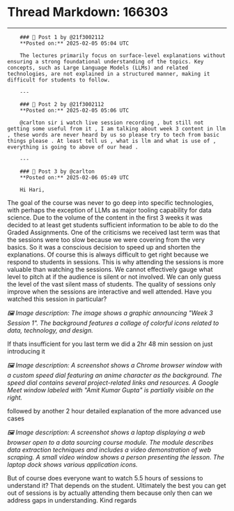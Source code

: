 # Thread Markdown: 166303

---

        ### 💬 Post 1 by @21f3002112  
        **Posted on:** 2025-02-05 05:04 UTC  

        The lectures primarily focus on surface-level explanations without ensuring a strong foundational understanding of the topics. Key concepts, such as Large Language Models (LLMs) and related technologies, are not explained in a structured manner, making it difficult for students to follow.

        ---

        ### 💬 Post 2 by @21f3002112  
        **Posted on:** 2025-02-05 05:06 UTC  

        @carlton sir i watch live session recording , but still not getting some useful from it , I am talking about week 3 content in llm , these words are never heard by us so please try to tech from basic things please . At least tell us , what is llm and what is use of , everything is going to above of our head .

        ---

        ### 💬 Post 3 by @carlton  
        **Posted on:** 2025-02-06 05:49 UTC  

        Hi Hari,
The goal of the course was never to go deep into specific technologies, with perhaps the exception of LLMs as major tooling capability for data science. Due to the volume of the content in the first 3 weeks it was decided to at least get students sufficient information to be able to do the Graded Assignments. One of the criticisms we received last term was that the sessions were too slow because we were covering from the very basics. So it was a conscious decision to speed up and shorten the explanations. Of course this is always difficult to get right because we respond to students in sessions. This is why attending the sessions is more valuable than watching the sessions. We cannot effectively gauge what level to pitch at if the audience is silent or not involved. We can only guess the level of the vast silent mass of students. The quality of sessions only improve when the sessions are interactive and well attended.
Have you watched this session in particular?

*🖼️ Image description: The image shows a graphic announcing "Week 3 Session 1".  The background features a collage of colorful icons related to data, technology, and design.*


If thats insufficient for you last term we did a 2hr 48 min session on just introducing it

*🖼️ Image description: A screenshot shows a Chrome browser window with a custom speed dial featuring an anime character as the background.  The speed dial contains several project-related links and resources. A Google Meet window labeled with "Amit Kumar Gupta" is partially visible on the right.*


followed by another 2 hour detailed explanation of the more advanced use cases

*🖼️ Image description: A screenshot shows a laptop displaying a web browser open to a data sourcing course module.  The module describes data extraction techniques and includes a video demonstration of web scraping.  A small video window shows a person presenting the lesson.  The laptop dock shows various application icons.*


But of course does everyone want to watch 5.5 hours of sessions to understand it? That depends on the student.
Ultimately the best you can get out of sessions is by actually attending them because only then can we address gaps in understanding.
Kind regards

        
